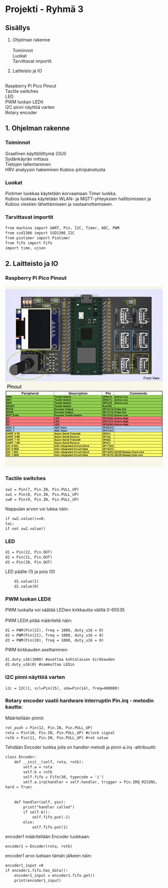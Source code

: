 # Projekti - Ryhmä 3
## Sisällys
1. Ohjelman rakenne <br><br>
   Toiminnot <br>
   Luokat <br>
   Tarvittavat importit


2. Laitteisto ja IO 
<br>    
    Raspberry Pi Pico Pinout <br>
    Tactile switches <br>
    LED <br>
    PWM luokan LEDit <br>
    I2C pinni näyttöä varten <br>
    Rotary encoder <br>

## 1. Ohjelman rakenne
### Toiminnot
Graafinen käyttöliittymä (GUI) <br>
Sydänkäyrän mittaus <br>
Tietojen tallentaminen  <br>
HRV analyysin hakeminen Kubios-pilvipalvelusta


### Luokat

Piotimer luokkaa käytetään korvaamaan Timer luokka. <br>
Kubios luokkaa käytetään WLAN- ja MQTT-yhteyksien hallitsimiseen ja Kubios viestien lähettämiseen ja vastaanottamiseen.    


### Tarvittavat importit

    from machine import UART, Pin, I2C, Timer, ADC, PWM
    from ssd1306 import SSD1306_I2C
    from piotimer import Piotimer
    from fifo import Fifo
    import time, ujson


## 2. Laitteisto ja IO

### Raspberry Pi Pico Pinout

<img src="dev_board.png">

### Tactile switches
    sw2 = Pin(7, Pin.IN, Pin.PULL_UP)   
    sw1 = Pin(8, Pin.IN, Pin.PULL_UP)   
    sw0 = Pin(9, Pin.IN, Pin.PULL_UP)   

Nappulan arvon voi lukea näin:     

    if sw2.value()==0:   
    tai:
    if not sw2.value()


### LED

    d1 = Pin(22, Pin.OUT)
    d2 = Pin(21, Pin.OUT)
    d3 = Pin(20, Pin.OUT)

LED päälle (1) ja pois (0)

        d1.value(1)
        d1.value(0)

### PWM luokan LEDit                                               <br>
PWM luokalla voi säätää LEDien kirkkautta välillä 0-65535      <br>
                                                                <br>
PWM LEDit pitää määritellä näin:  

    d1 = PWM(Pin(22), freq = 1000, duty_u16 = 0)            
    d2 = PWM(Pin(21), freq = 1000, duty_u16 = 0)           
    d3 = PWM(Pin(20), freq = 1000, duty_u16 = 0)            
                                                        
PWM kirkkauden asettaminen:                         

    d1.duty_u16(1000) #asettaa kohtalaisen kirkkauden   
    d2.duty_u16(0) #sammuttaa LEDin

### I2C pinni näyttöä varten  

    i2c = I2C(1, scl=Pin(15), sda=Pin(14), freq=400000)





### Rotary encoder vaatii hardware interruptin Pin.irq - metodin kautta:
Määritellään pinnit:  
    
    rot_push = Pin(12, Pin.IN, Pin.PULL_UP)                 
    rota = Pin(10, Pin.IN, Pin.PULL_UP) #clock signal      
    rotb = Pin(11, Pin.IN, Pin.PULL_UP) #rot value    

Tehdään Encoder luokka jolla on handler-metodi ja pinni-a.irq -attribuutti:

    class Encoder:
        def __init__(self, rota, rotb):
            self.a = rota
            self.b = rotb
            self.fifo = Fifo(30, typecode = 'i')
            self.a.irq(handler = self.handler, trigger = Pin.IRQ_RISING, hard = True)
    

        def handler(self, pin):
            print("handler called")
            if self.b():
                self.fifo.put(-1)
            else:
                self.fifo.put(1)

encoder1 määritellään Encoder luokkaan:

    encoder1 = Encoder(rota, rotb)

encoder1 arvo luetaan tämän jälkeen näin:

    encoder1_input =0
    if encoder1.fifo.has_data():
        encoder1_input = encoder1.fifo.get()
        print(encoder1_input)